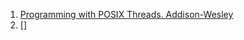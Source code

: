 1. [Programming with POSIX Threads. Addison-Wesley](https://ptgmedia.pearsoncmg.com/images/9780201633924/samplepages/0201633922.pdf)
2. []
